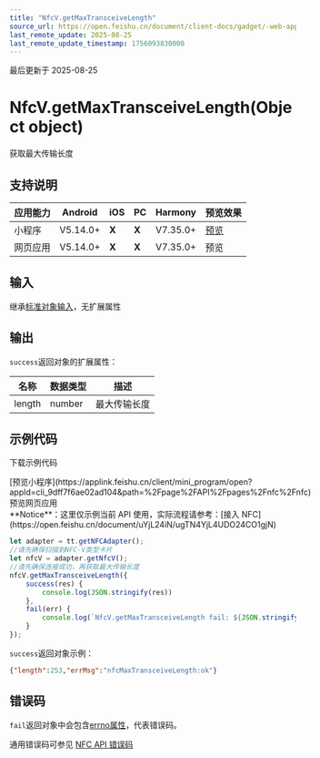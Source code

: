 ```yaml
---
title: "NfcV.getMaxTransceiveLength"
source_url: https://open.feishu.cn/document/client-docs/gadget/-web-app-api/device/nfc/NfcV/getmaxtransceivelength
last_remote_update: 2025-08-25
last_remote_update_timestamp: 1756093830000
---
```

最后更新于 2025-08-25

# NfcV.getMaxTransceiveLength(Object object)

获取最大传输长度

## 支持说明

应用能力 | Android | iOS | PC | Harmony | 预览效果
--- | --- | --- | --- | --- | ---
小程序 | V5.14.0+ | **X** | **X** | V7.35.0+ | [预览](https://applink.feishu.cn/client/mini_program/open?appId=cli_9dff7f6ae02ad104&path=%2Fpage%2FAPI%2Fpages%2Fnfc%2Fnfc)
网页应用 | V5.14.0+ | **X** | **X** | V7.35.0+ | 预览

## 输入
继承[标准对象输入](https://open.feishu.cn/document/uYjL24iN/ukzNy4SO3IjL5cjM)，无扩展属性

## 输出
`success`返回对象的扩展属性：

名称 | 数据类型 | 描述
--- | --- | ---
length | number | 最大传输长度

## 示例代码

<md-download-code href="https://open.feishu.cn/document/uYjL24iN/uYDM04iNwQjL2ADN" mobileDisplay="none">下载示例代码</md-download-code>

<div style="display: flex">
          [预览小程序](https://applink.feishu.cn/client/mini_program/open?appId=cli_9dff7f6ae02ad104&path=%2Fpage%2FAPI%2Fpages%2Fnfc%2Fnfc)
          预览网页应用

</div> 
**Notice**：这里仅示例当前 API 使用，实际流程请参考：[接入 NFC](https://open.feishu.cn/document/uYjL24iN/ugTN4YjL4UDO24CO1gjN)

```js
let adapter = tt.getNFCAdapter();
//请先确保扫描到NFC-V类型卡片
let nfcV = adapter.getNfcV();
//请先确保连接成功，再获取最大传输长度
nfcV.getMaxTransceiveLength({
    success(res) {
        console.log(JSON.stringify(res))
    },
    fail(err) {
        console.log(`NfcV.getMaxTransceiveLength fail: ${JSON.stringify(err)}`)
    }
});
```
`success`返回对象示例：
```json
{"length":253,"errMsg":"nfcMaxTransceiveLength:ok"}
```

## 错误码
`fail`返回对象中会包含[errno属性](https://open.feishu.cn/document/uYjL24iN/uAjMuAjMuAjM/errno)，代表错误码。

通用错误码可参见 [NFC API 错误码](https://open.feishu.cn/document/uYjL24iN/uQzM4YjL0MDO24CNzgjN/nfc-error-codes)

